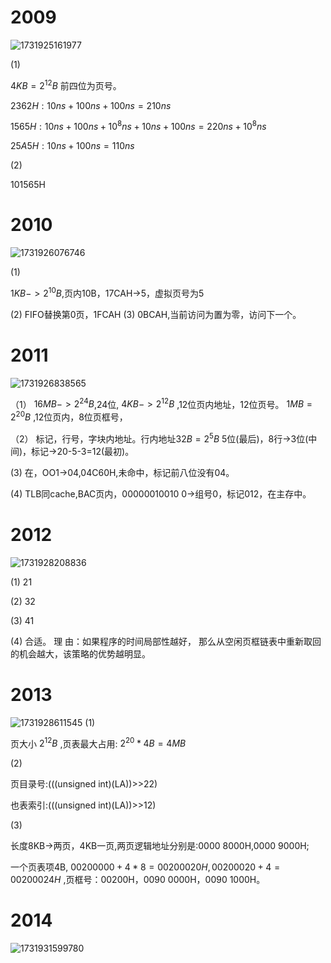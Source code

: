 # 2009
![1731925161977](https://github.com/user-attachments/assets/eb53e6f5-10d3-49f6-89f0-4da2ec919fc2)

(1)
 
  $4KB=2^{12}B$ 前四位为页号。

   $2362H:10ns+100ns+100ns=210ns$

   $1565H:10ns+100ns+10^8ns+10ns+100ns=220ns+10^8ns$

   $25A5H:10ns+100ns=110ns$

(2)

101565H

# 2010
![1731926076746](https://github.com/user-attachments/assets/fb5cff15-c9b7-4a0f-950d-4acbdc4fe1b4)

(1)

$1KB->2^{10}B$,页内10B，17CAH->5，虚拟页号为5

(2)
  FIFO替换第0页，1FCAH
(3)
  0BCAH,当前访问为置为零，访问下一个。
# 2011
![1731926838565](https://github.com/user-attachments/assets/d561944b-00c8-4887-b499-08711450686a)

（1）
	$16MB->2^{24}B$,24位, $4KB->2^{12}B$ ,12位页内地址，12位页号。 $1MB=2^{20}B$ ,12位页内，8位页框号，
 
（2）
	标记，行号，字块内地址。行内地址$32B=2^5B$ 5位(最后)，8行->3位(中间)，标记->20-5-3=12(最初)。
 
(3)
	在，OO1->04,04C60H,未命中，标记前八位没有04。
 
(4)
	TLB同cache,BAC页内，00000010010 0->组号0，标记012，在主存中。
 # 2012
 ![1731928208836](https://github.com/user-attachments/assets/095870fd-bdd8-466c-8d66-6105632330cd)
 
 (1)
	21
 
(2)
	32
 
(3)
	41
 
(4)
	合适。 理 由：如果程序的时间局部性越好， 那么从空闲页框链表中重新取回的机会越大，该策略的优势越明显。
# 2013
![1731928611545](https://github.com/user-attachments/assets/5364990f-8d09-464e-adcc-3b82e803ea69)
(1)

 页大小 $2^{12}B$ ,页表最大占用: $2^{20}*4B=4MB$

(2)

 页目录号:(((unsigned int)(LA))>>22)

 也表索引:(((unsigned int)(LA))>>12)

(3)

 长度8KB->两页，4KB一页,两页逻辑地址分别是:0000 8000H,0000 9000H;

 一个页表项4B, $0020 0000+4*8=0020 0020H ,0020 0020+4=0020 0024H$ ,页框号：00200H，0090 0000H，0090 1000H。
 # 2014
 ![1731931599780](https://github.com/user-attachments/assets/f39e39f4-54e0-4156-a67e-8ed0eb8582ea)

